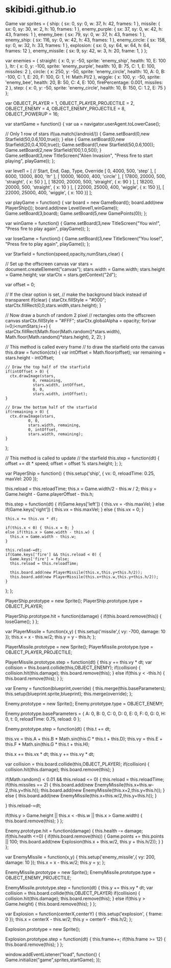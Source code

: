 # skibidi.github.io
Game
var sprites = {
 ship: { sx: 0, sy: 0, w: 37, h: 42, frames: 1 },
 missile: { sx: 0, sy: 30, w: 2, h: 10, frames: 1 },
 enemy_purple: { sx: 37, sy: 0, w: 42, h: 43, frames: 1 },
 enemy_bee: { sx: 79, sy: 0, w: 37, h: 43, frames: 1 },
 enemy_ship: { sx: 116, sy: 0, w: 42, h: 43, frames: 1 },
 enemy_circle: { sx: 158, sy: 0, w: 32, h: 33, frames: 1 },
 explosion: { sx: 0, sy: 64, w: 64, h: 64, frames: 12 },
 enemy_missile: { sx: 9, sy: 42, w: 3, h: 20, frame: 1, }
};

var enemies = {
  straight: { x: 0,   y: -50, sprite: 'enemy_ship', health: 10, 
              E: 100 },
  ltr:      { x: 0,   y: -100, sprite: 'enemy_purple', health: 10, 
              B: 75, C: 1, E: 100, missiles: 2  },
  circle:   { x: 250,   y: -50, sprite: 'enemy_circle', health: 10, 
              A: 0,  B: -100, C: 1, E: 20, F: 100, G: 1, H: Math.PI/2 },
  wiggle:   { x: 100, y: -50, sprite: 'enemy_bee', health: 20, 
              B: 50, C: 4, E: 100, firePercentage: 0.001, missiles: 2 },
  step:     { x: 0,   y: -50, sprite: 'enemy_circle', health: 10,
              B: 150, C: 1.2, E: 75 }
};

var OBJECT_PLAYER = 1,
    OBJECT_PLAYER_PROJECTILE = 2,
    OBJECT_ENEMY = 4,
    OBJECT_ENEMY_PROJECTILE = 8,
    OBJECT_POWERUP = 16;

var startGame = function() {
  var ua = navigator.userAgent.toLowerCase();

  // Only 1 row of stars
  if(ua.match(/android/)) {
    Game.setBoard(0,new Starfield(50,0.6,100,true));
  } else {
    Game.setBoard(0,new Starfield(20,0.4,100,true));
    Game.setBoard(1,new Starfield(50,0.6,100));
    Game.setBoard(2,new Starfield(100,1.0,50));
  }  
  Game.setBoard(3,new TitleScreen("Alien Invasion", 
                                  "Press fire to start playing",
                                  playGame));
};

var level1 = [
 // Start,   End, Gap,  Type,   Override
  [ 0,      4000,  500, 'step' ],
  [ 6000,   13000, 800, 'ltr' ],
  [ 10000,  16000, 400, 'circle' ],
  [ 17800,  20000, 500, 'straight', { x: 50 } ],
  [ 18200,  20000, 500, 'straight', { x: 90 } ],
  [ 18200,  20000, 500, 'straight', { x: 10 } ],
  [ 22000,  25000, 400, 'wiggle', { x: 150 }],
  [ 22000,  25000, 400, 'wiggle', { x: 100 }]
];



var playGame = function() {
  var board = new GameBoard();
  board.add(new PlayerShip());
  board.add(new Level(level1,winGame));
  Game.setBoard(3,board);
  Game.setBoard(5,new GamePoints(0));
};

var winGame = function() {
  Game.setBoard(3,new TitleScreen("You win!", 
                                  "Press fire to play again",
                                  playGame));
};

var loseGame = function() {
  Game.setBoard(3,new TitleScreen("You lose!", 
                                  "Press fire to play again",
                                  playGame));
};

var Starfield = function(speed,opacity,numStars,clear) {

  // Set up the offscreen canvas
  var stars = document.createElement("canvas");
  stars.width = Game.width; 
  stars.height = Game.height;
  var starCtx = stars.getContext("2d");

  var offset = 0;

  // If the clear option is set, 
  // make the background black instead of transparent
  if(clear) {
    starCtx.fillStyle = "#000";
    starCtx.fillRect(0,0,stars.width,stars.height);
  }

  // Now draw a bunch of random 2 pixel
  // rectangles onto the offscreen canvas
  starCtx.fillStyle = "#FFF";
  starCtx.globalAlpha = opacity;
  for(var i=0;i<numStars;i++) {
    starCtx.fillRect(Math.floor(Math.random()*stars.width),
                     Math.floor(Math.random()*stars.height),
                     2,
                     2);
  }

  // This method is called every frame
  // to draw the starfield onto the canvas
  this.draw = function(ctx) {
    var intOffset = Math.floor(offset);
    var remaining = stars.height - intOffset;

    // Draw the top half of the starfield
    if(intOffset > 0) {
      ctx.drawImage(stars,
                0, remaining,
                stars.width, intOffset,
                0, 0,
                stars.width, intOffset);
    }

    // Draw the bottom half of the starfield
    if(remaining > 0) {
      ctx.drawImage(stars,
              0, 0,
              stars.width, remaining,
              0, intOffset,
              stars.width, remaining);
    }
  };

  // This method is called to update
  // the starfield
  this.step = function(dt) {
    offset += dt * speed;
    offset = offset % stars.height;
  };
};

var PlayerShip = function() { 
  this.setup('ship', { vx: 0, reloadTime: 0.25, maxVel: 200 });

  this.reload = this.reloadTime;
  this.x = Game.width/2 - this.w / 2;
  this.y = Game.height - Game.playerOffset - this.h;

  this.step = function(dt) {
    if(Game.keys['left']) { this.vx = -this.maxVel; }
    else if(Game.keys['right']) { this.vx = this.maxVel; }
    else { this.vx = 0; }

    this.x += this.vx * dt;

    if(this.x < 0) { this.x = 0; }
    else if(this.x > Game.width - this.w) { 
      this.x = Game.width - this.w;
    }

    this.reload-=dt;
    if(Game.keys['fire'] && this.reload < 0) {
      Game.keys['fire'] = false;
      this.reload = this.reloadTime;

      this.board.add(new PlayerMissile(this.x,this.y+this.h/2));
      this.board.add(new PlayerMissile(this.x+this.w,this.y+this.h/2));
    }
  };
};

PlayerShip.prototype = new Sprite();
PlayerShip.prototype.type = OBJECT_PLAYER;

PlayerShip.prototype.hit = function(damage) {
  if(this.board.remove(this)) {
    loseGame();
  }
};


var PlayerMissile = function(x,y) {
  this.setup('missile',{ vy: -700, damage: 10 });
  this.x = x - this.w/2;
  this.y = y - this.h; 
};

PlayerMissile.prototype = new Sprite();
PlayerMissile.prototype.type = OBJECT_PLAYER_PROJECTILE;

PlayerMissile.prototype.step = function(dt)  {
  this.y += this.vy * dt;
  var collision = this.board.collide(this,OBJECT_ENEMY);
  if(collision) {
    collision.hit(this.damage);
    this.board.remove(this);
  } else if(this.y < -this.h) { 
      this.board.remove(this); 
  }
};


var Enemy = function(blueprint,override) {
  this.merge(this.baseParameters);
  this.setup(blueprint.sprite,blueprint);
  this.merge(override);
};

Enemy.prototype = new Sprite();
Enemy.prototype.type = OBJECT_ENEMY;

Enemy.prototype.baseParameters = { A: 0, B: 0, C: 0, D: 0, 
                                   E: 0, F: 0, G: 0, H: 0,
                                   t: 0, reloadTime: 0.75, 
                                   reload: 0 };

Enemy.prototype.step = function(dt) {
  this.t += dt;

  this.vx = this.A + this.B * Math.sin(this.C * this.t + this.D);
  this.vy = this.E + this.F * Math.sin(this.G * this.t + this.H);

  this.x += this.vx * dt;
  this.y += this.vy * dt;

  var collision = this.board.collide(this,OBJECT_PLAYER);
  if(collision) {
    collision.hit(this.damage);
    this.board.remove(this);
  }

  if(Math.random() < 0.01 && this.reload <= 0) {
    this.reload = this.reloadTime;
    if(this.missiles == 2) {
      this.board.add(new EnemyMissile(this.x+this.w-2,this.y+this.h));
      this.board.add(new EnemyMissile(this.x+2,this.y+this.h));
    } else {
      this.board.add(new EnemyMissile(this.x+this.w/2,this.y+this.h));
    }

  }
  this.reload-=dt;

  if(this.y > Game.height ||
     this.x < -this.w ||
     this.x > Game.width) {
       this.board.remove(this);
  }
};

Enemy.prototype.hit = function(damage) {
  this.health -= damage;
  if(this.health <=0) {
    if(this.board.remove(this)) {
      Game.points += this.points || 100;
      this.board.add(new Explosion(this.x + this.w/2, 
                                   this.y + this.h/2));
    }
  }
};

var EnemyMissile = function(x,y) {
  this.setup('enemy_missile',{ vy: 200, damage: 10 });
  this.x = x - this.w/2;
  this.y = y;
};

EnemyMissile.prototype = new Sprite();
EnemyMissile.prototype.type = OBJECT_ENEMY_PROJECTILE;

EnemyMissile.prototype.step = function(dt)  {
  this.y += this.vy * dt;
  var collision = this.board.collide(this,OBJECT_PLAYER)
  if(collision) {
    collision.hit(this.damage);
    this.board.remove(this);
  } else if(this.y > Game.height) {
      this.board.remove(this); 
  }
};



var Explosion = function(centerX,centerY) {
  this.setup('explosion', { frame: 0 });
  this.x = centerX - this.w/2;
  this.y = centerY - this.h/2;
};

Explosion.prototype = new Sprite();

Explosion.prototype.step = function(dt) {
  this.frame++;
  if(this.frame >= 12) {
    this.board.remove(this);
  }
};

window.addEventListener("load", function() {
  Game.initialize("game",sprites,startGame);
});


